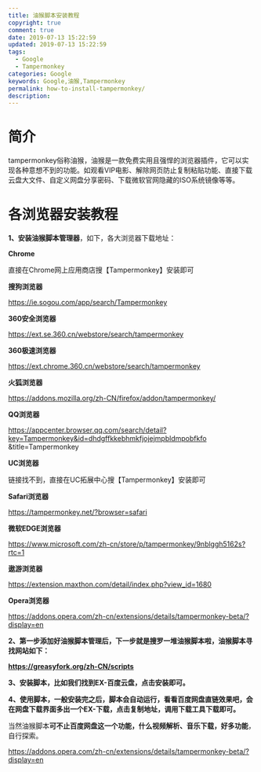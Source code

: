 ```yaml
---
title: 油猴脚本安装教程
copyright: true
comment: true
date: 2019-07-13 15:22:59
updated: 2019-07-13 15:22:59
tags:
  - Google
  - Tampermonkey
categories: Google
keywords: Google,油猴,Tampermonkey
permalink: how-to-install-tampermonkey/
description:
---
```

# 简介

tampermonkey俗称油猴，油猴是一款免费实用且强悍的浏览器插件，它可以实现各种意想不到的功能。如观看VIP电影、解除网页防止复制粘贴功能、直接下载云盘大文件、自定义网盘分享密码、下载微软官网隐藏的ISO系统镜像等等。

<!-- more -->

# 各浏览器安装教程

**1、安装油猴脚本管理器**，如下，各大浏览器下载地址：

**Chrome**

直接在Chrome网上应用商店搜【Tampermonkey】安装即可

**搜狗浏览器**

<https://ie.sogou.com/app/search/Tampermonkey>

**360安全浏览器**

<https://ext.se.360.cn/webstore/search/tampermonkey>

**360极速浏览器**

<https://ext.chrome.360.cn/webstore/search/tampermonkey>

**火狐浏览器**

<https://addons.mozilla.org/zh-CN/firefox/addon/tampermonkey/>

**QQ浏览器**

<https://appcenter.browser.qq.com/search/detail?key=Tampermonkey&id=dhdgffkkebhmkfjojejmpbldmpobfkfo> &title=Tampermonkey

**UC浏览器**

链接找不到，直接在UC拓展中心搜【Tampermonkey】安装即可

**Safari浏览器**

<https://tampermonkey.net/?browser=safari>

**微软EDGE浏览器**

<https://www.microsoft.com/zh-cn/store/p/tampermonkey/9nblggh5162s?rtc=1>

**遨游浏览器**

<https://extension.maxthon.com/detail/index.php?view_id=1680>

**Opera浏览器**

<https://addons.opera.com/zh-cn/extensions/details/tampermonkey-beta/?display=en>

**2、第一步添加好油猴脚本管理后，下一步就是搜罗一堆油猴脚本啦，油猴脚本寻找网站如下：**

**<https://greasyfork.org/zh-CN/scripts>**

**3、安装脚本，比如我们找到EX-百度云盘，点击安装即可。**

**4、使用脚本，一般安装完之后，脚本会自动运行，看看百度网盘直链效果吧，会在网盘下载界面多出一个EX-下载，点击复制地址，调用下载工具下载即可。**

当然油猴脚本**可不止百度网盘这一个功能，什么视频解析、音乐下载，好多功能**，自行探索。

<https://addons.opera.com/zh-cn/extensions/details/tampermonkey-beta/?display=en>
